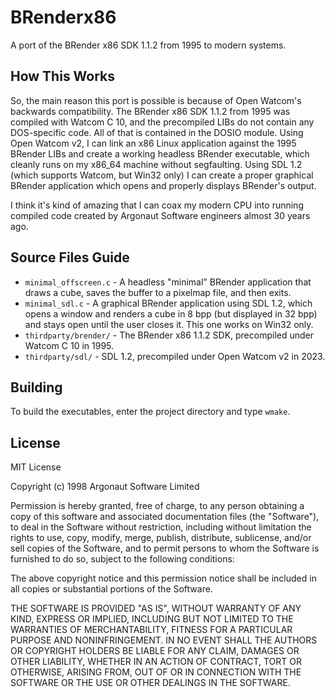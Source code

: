 # BRenderx86

A port of the BRender x86 SDK 1.1.2 from 1995 to modern systems.

## How This Works

So, the main reason this port is possible is because of Open Watcom's backwards compatibility. The BRender x86 SDK 1.1.2 from 1995 was compiled with Watcom C 10, and the precompiled LIBs do not contain any DOS-specific code. All of that is contained in the DOSIO module. Using Open Watcom v2, I can link an x86 Linux application against the 1995 BRender LIBs and create a working headless BRender executable, which cleanly runs on my x86_64 machine without segfaulting. Using SDL 1.2 (which supports Watcom, but Win32 only) I can create a proper graphical BRender application which opens and properly displays BRender's output.

I think it's kind of amazing that I can coax my modern CPU into running compiled code created by Argonaut Software engineers almost 30 years ago.

## Source Files Guide

- `minimal_offscreen.c` - A headless "minimal" BRender application that draws a cube, saves the buffer to a pixelmap file, and then exits.
- `minimal_sdl.c` - A graphical BRender application using SDL 1.2, which opens a window and renders a cube in 8 bpp (but displayed in 32 bpp) and stays open until the user closes it. This one works on Win32 only.
- `thirdparty/brender/` - The BRender x86 1.1.2 SDK, precompiled under Watcom C 10 in 1995.
- `thirdparty/sdl/` - SDL 1.2, precompiled under Open Watcom v2 in 2023.

## Building

To build the executables, enter the project directory and type `wmake`.

## License

MIT License

Copyright (c) 1998 Argonaut Software Limited

Permission is hereby granted, free of charge, to any person obtaining a copy
of this software and associated documentation files (the "Software"), to deal
in the Software without restriction, including without limitation the rights
to use, copy, modify, merge, publish, distribute, sublicense, and/or sell
copies of the Software, and to permit persons to whom the Software is
furnished to do so, subject to the following conditions:

The above copyright notice and this permission notice shall be included in all
copies or substantial portions of the Software.

THE SOFTWARE IS PROVIDED "AS IS", WITHOUT WARRANTY OF ANY KIND, EXPRESS OR
IMPLIED, INCLUDING BUT NOT LIMITED TO THE WARRANTIES OF MERCHANTABILITY,
FITNESS FOR A PARTICULAR PURPOSE AND NONINFRINGEMENT. IN NO EVENT SHALL THE
AUTHORS OR COPYRIGHT HOLDERS BE LIABLE FOR ANY CLAIM, DAMAGES OR OTHER
LIABILITY, WHETHER IN AN ACTION OF CONTRACT, TORT OR OTHERWISE, ARISING FROM,
OUT OF OR IN CONNECTION WITH THE SOFTWARE OR THE USE OR OTHER DEALINGS IN THE
SOFTWARE.
